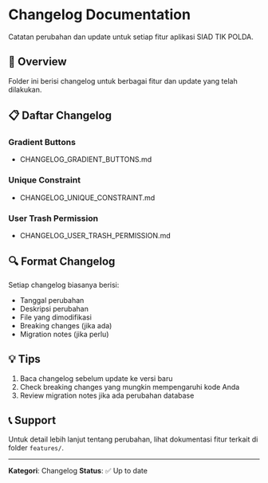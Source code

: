 # Changelog Documentation

Catatan perubahan dan update untuk setiap fitur aplikasi SIAD TIK POLDA.

## 📝 Overview

Folder ini berisi changelog untuk berbagai fitur dan update yang telah dilakukan.

## 📋 Daftar Changelog

### Gradient Buttons
- CHANGELOG_GRADIENT_BUTTONS.md

### Unique Constraint
- CHANGELOG_UNIQUE_CONSTRAINT.md

### User Trash Permission
- CHANGELOG_USER_TRASH_PERMISSION.md

## 🔍 Format Changelog

Setiap changelog biasanya berisi:
- Tanggal perubahan
- Deskripsi perubahan
- File yang dimodifikasi
- Breaking changes (jika ada)
- Migration notes (jika perlu)

## 💡 Tips

1. Baca changelog sebelum update ke versi baru
2. Check breaking changes yang mungkin mempengaruhi kode Anda
3. Review migration notes jika ada perubahan database

## 📞 Support

Untuk detail lebih lanjut tentang perubahan, lihat dokumentasi fitur terkait di folder `features/`.

---

**Kategori**: Changelog
**Status**: ✅ Up to date
